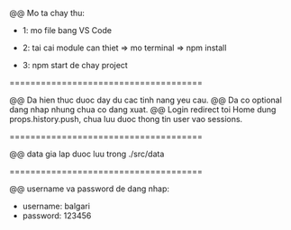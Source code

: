 @@ Mo ta chay thu:

- 1: mo file bang VS Code

- 2: tai cai module can thiet
	=> mo terminal => npm install
	
- 3: npm start de chay project

=====================================

@@ Da hien thuc duoc day du cac tinh nang yeu cau.
@@ Da co optional dang nhap nhung chua co dang xuat.
@@ Login redirect toi Home dung props.history.push, chua luu duoc thong tin user vao sessions.

=====================================

@@ data gia lap duoc luu trong ./src/data

=====================================

@@ username va password de dang nhap:
- username: balgari
- password: 123456
